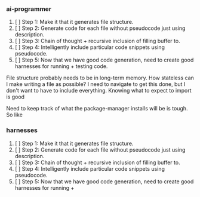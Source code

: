### ai-programmer

1. [ ] Step 1: Make it that it generates file structure.
2. [ ] Step 2: Generate code for each file without pseudocode just using description.
3. [ ] Step 3: Chain of thought + recursive inclusion of filling buffer to.
4. [ ] Step 4: Intelligently include particular code snippets using pseudocode.
5. [ ] Step 5: Now that we have good code generation, need to create good harnesses for running + testing code.

File structure probably needs to be in long-term memory.
How stateless can I make writing a file as possible? I need to navigate to get this done, but I don't want to have to include everything. Knowing what to expect to import is good

Need to keep track of what the package-manager installs will be is tough. So like 

### harnesses

1. [ ] Step 1: Make it that it generates file structure.
2. [ ] Step 2: Generate code for each file without pseudocode just using description.
3. [ ] Step 3: Chain of thought + recursive inclusion of filling buffer to.
4. [ ] Step 4: Intelligently include particular code snippets using pseudocode.
5. [ ] Step 5: Now that we have good code generation, need to create good harnesses for running + 